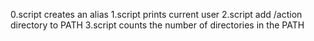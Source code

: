 0.script creates an alias
1.script prints current user
2.script add /action directory to PATH 
3.script counts the number of directories in the PATH
